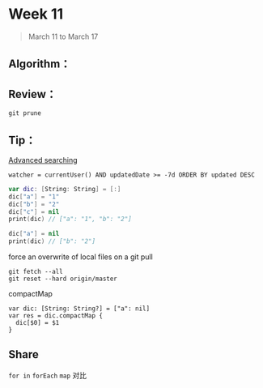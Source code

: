 # Week 11

> March 11 to March 17

## Algorithm：

## Review：
`git prune`

## Tip：
[Advanced searching](https://confluence.atlassian.com/jirasoftwareserver073/advanced-searching-861256227.html)
```
watcher = currentUser() AND updatedDate >= -7d ORDER BY updated DESC 
```

```swift
var dic: [String: String] = [:]
dic["a"] = "1"
dic["b"] = "2"
dic["c"] = nil
print(dic) // ["a": "1", "b": "2"]

dic["a"] = nil
print(dic) // ["b": "2"]
```

force an overwrite of local files on a git pull
```
git fetch --all
git reset --hard origin/master
```

compactMap
```
var dic: [String: String?] = ["a": nil]
var res = dic.compactMap {
  dic[$0] = $1
}
```

## Share

`for in` `forEach` `map` 对比